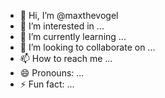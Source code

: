 - 👋 Hi, I’m @maxthevogel
- 👀 I’m interested in ...
- 🌱 I’m currently learning ...
- 💞️ I’m looking to collaborate on ...
- 📫 How to reach me ...
- 😄 Pronouns: ...
- ⚡ Fun fact: ...

<!---
maxthevogel/maxthevogel is a ✨ special ✨ repository because its `README.md` (this file) appears on your GitHub profile.
You can click the Preview link to take a look at your changes.
--->
